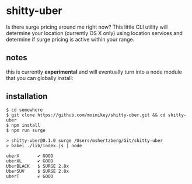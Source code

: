 # shitty-uber
Is there surge pricing around me right now? This little CLI utility will determine your location (currently OS X only) using location services and determine if surge pricing is active within your range.

## notes
this is currently **experimental** and will eventually turn into a node module that you can globally install:

## installation
```
$ cd somewhere
$ git clone https://github.com/moimikey/shitty-uber.git && cd shitty-uber
$ npm install
$ npm run surge

> shitty-uber@0.1.0 surge /Users/mshertzberg/Git/shitty-uber
> babel ./lib/index.js | node

uberX       ✔ GOOD
uberXL      ✔ GOOD
UberBLACK   $ SURGE 2.8x
UberSUV     $ SURGE 2.8x
uberT       ✔ GOOD
```

